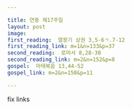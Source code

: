 ```yaml
---

title: 연중 제17주일
layout: post 
image:  
first_reading:  열왕기 상권 3,5-6ㄱ.7-12
first_reading_link: m=1&n=133&p=37
second_reading:  로마서 8,28-30
second_reading_link: m=2&n=152&p=8
gospel:  마태복음 13,44-52
gospel_link: m=2&n=150&p=11

---
```


fix links
